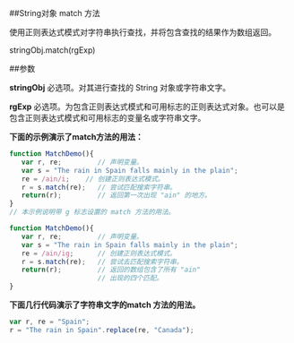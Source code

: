 <!--
 * @Author: your name
 * @Date: 2020-04-23 14:37:23
 * @LastEditTime: 2020-04-23 15:28:56
 * @LastEditors: Please set LastEditors
 * @Description: In User Settings Edit
 * @FilePath: /vue/Users/rainbow/Documents/工作/前端/learn/JS参考手册/String/match.md
 -->
##String对象
match 方法

使用正则表达式模式对字符串执行查找，并将包含查找的结果作为数组返回。

stringObj.match(rgExp)

##参数

**stringObj**
必选项。对其进行查找的 String 对象或字符串文字。

**rgExp**
必选项。为包含正则表达式模式和可用标志的正则表达式对象。也可以是包含正则表达式模式和可用标志的变量名或字符串文字。

**下面的示例演示了match方法的用法：**
```javascript
function MatchDemo(){
   var r, re;         // 声明变量。
   var s = "The rain in Spain falls mainly in the plain";
   re = /ain/i;    // 创建正则表达式模式。
   r = s.match(re);   // 尝试匹配搜索字符串。
   return(r);         // 返回第一次出现 "ain" 的地方。
}
// 本示例说明带 g 标志设置的 match 方法的用法。

function MatchDemo(){
   var r, re;         // 声明变量。
   var s = "The rain in Spain falls mainly in the plain";
   re = /ain/ig;      // 创建正则表达式模式。
   r = s.match(re);   // 尝试去匹配搜索字符串。
   return(r);         // 返回的数组包含了所有 "ain" 
                      // 出现的四个匹配。
}
```
**下面几行代码演示了字符串文字的match 方法的用法。**
```javascript
var r, re = "Spain";
r = "The rain in Spain".replace(re, "Canada");
```